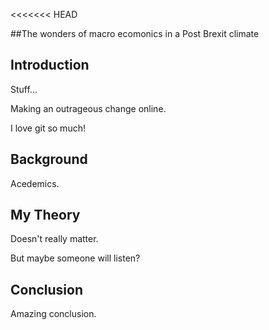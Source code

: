 <<<<<<< HEAD

##The wonders of macro ecomonics in a Post Brexit climate

## Introduction

Stuff...

Making an outrageous change online.

I love git so much!

## Background

Acedemics.

## My Theory

Doesn't really matter. 

But maybe someone will listen?


## Conclusion 

Amazing conclusion. 

